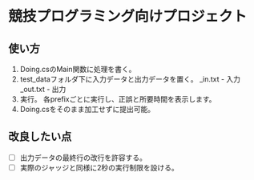 ﻿# 競技プログラミング向けプロジェクト

## 使い方

1. Doing.csのMain関数に処理を書く。
2. test_dataフォルダ下に入力データと出力データを置く。
    <prefix>_in.txt - 入力
	<prefix>_out.txt - 出力
3. 実行。
    各prefixごとに実行し、正誤と所要時間を表示します。
4. Doing.csをそのまま加工せずに提出可能。

## 改良したい点
* [ ] 出力データの最終行の改行を許容する。
* [ ] 実際のジャッジと同様に2秒の実行制限を設ける。